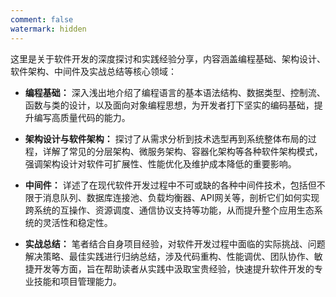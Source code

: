 ```yaml
---
comment: false
watermark: hidden
---
```


这里是关于软件开发的深度探讨和实践经验分享，内容涵盖编程基础、架构设计、软件架构、中间件及实战总结等核心领域：

- **编程基础：** 深入浅出地介绍了编程语言的基本语法结构、数据类型、控制流、函数与类的设计，以及面向对象编程思想，为开发者打下坚实的编码基础，提升编写高质量代码的能力。

- **架构设计与软件架构：** 探讨了从需求分析到技术选型再到系统整体布局的过程，详解了常见的分层架构、微服务架构、容器化架构等各种软件架构模式，强调架构设计对软件可扩展性、性能优化及维护成本降低的重要影响。

- **中间件：** 详述了在现代软件开发过程中不可或缺的各种中间件技术，包括但不限于消息队列、数据库连接池、负载均衡器、API网关等，剖析它们如何实现跨系统的互操作、资源调度、通信协议支持等功能，从而提升整个应用生态系统的灵活性和稳定性。

- **实战总结：** 笔者结合自身项目经验，对软件开发过程中面临的实际挑战、问题解决策略、最佳实践进行归纳总结，涉及代码重构、性能调优、团队协作、敏捷开发等方面，旨在帮助读者从实践中汲取宝贵经验，快速提升软件开发的专业技能和项目管理能力。
